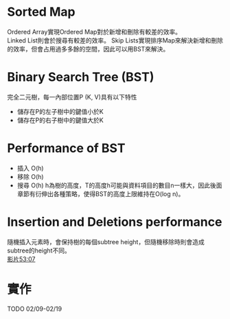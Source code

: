 # Sorted Map
Ordered Array實現Ordered Map對於新增和刪除有較差的效率。  
Linked List則會於搜尋有較差的效率。
Skip Lists實現排序Map來解決新增和刪除的效率，但會占用過多多餘的空間，因此可以用BST來解決。

# Binary Search Tree (BST)
完全二元樹，每一內部位置P (K, V)具有以下特性
* 儲存在P的左子樹中的鍵值小於K
* 儲存在P的右子樹中的鍵值大於K

# Performance of BST
* 插入 O(h)
* 移除 O(h)
* 搜尋 O(h)
h為樹的高度，T的高度h可能與資料項目的數目n一樣大，因此後面章節有衍伸出各種策略，使得BST的高度上限維持在O(log n)。

# Insertion and Deletions performance
隨機插入元素時，會保持樹的每個subtree height，但隨機移除時則會造成subtree的height不同。  
[影片53:07](https://www.youtube.com/watch?v=OvIg_6SREVA)

# 實作
TODO 02/09-02/19